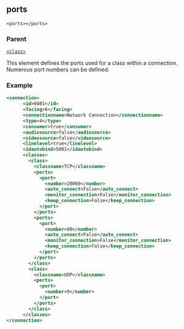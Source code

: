 ## ports

`<ports></ports>`


### Parent

[`<class>`][1]


This element defines the ports used for a class within a connection. Numerous port numbers can be defined.


### Example

```xml
<connection>
      <id>6001</id>
      <facing>6</facing>
      <connectionname>Network Connection</connectionname>
      <type>4</type>
      <consumer>true</consumer>
      <audiosource>false</audiosource>
      <videosource>false</videosource>
      <linelevel>true</linelevel>
      <idautobind>5001</idautobind>
      <classes>
        <class>
          <classname>TCP</classname>
          <ports>
            <port>
              <number>20060</number>
              <auto_connect>False</auto_connect>
              <monitor_connection>False</monitor_connection>
              <keep_connection>False</keep_connection>
            </port>
          </ports>
          <ports>
            <port>
              <number>80</number>
              <auto_connect>False</auto_connect>
              <monitor_connection>False</monitor_connection>
              <keep_connection>False</keep_connection>
            </port>
          </ports>
        </class>
        <class>
          <classname>UDP</classname>
          <ports>
            <port>
              <number>9</number>
            </port>
          </ports>
        </class>
      </classes>
</connection>
```

[1]:	https://verbose-telegram-5004f902.pages.github.io/#common-xml-class